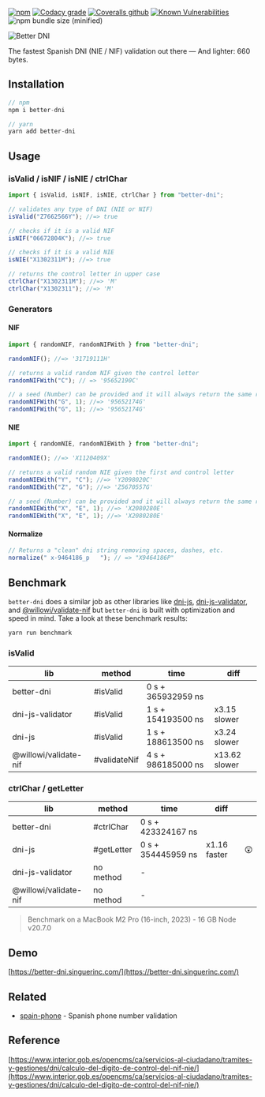[![npm](https://img.shields.io/npm/v/better-dni.svg)](http://npm.im/better-dni)
[![Codacy grade](https://img.shields.io/codacy/grade/83d00fabfa424b0dbba64735f64ff74c.svg?style=flat-square)](https://app.codacy.com/app/nahuel.scotti/better-dni)
[![Coveralls github](https://img.shields.io/coveralls/github/singuerinc/better-dni.svg?style=flat-square)](https://coveralls.io/github/singuerinc/better-dni?branch=master)
[![Known Vulnerabilities](https://snyk.io/test/github/singuerinc/better-dni/badge.svg?style=flat-square)](https://snyk.io/test/github/singuerinc/better-dni)
![npm bundle size (minified)](https://img.shields.io/bundlephobia/min/better-dni.svg?style=flat-square)

![Better DNI](logo.png)

The fastest Spanish DNI (NIE / NIF) validation out there — And lighter: 660 bytes.

## Installation

```js
// npm
npm i better-dni

// yarn
yarn add better-dni
```

## Usage

### isValid / isNIF / isNIE / ctrlChar

```js
import { isValid, isNIF, isNIE, ctrlChar } from "better-dni";

// validates any type of DNI (NIE or NIF)
isValid("Z7662566Y"); //=> true

// checks if it is a valid NIF
isNIF("06672804K"); //=> true

// checks if it is a valid NIE
isNIE("X1302311M"); //=> true

// returns the control letter in upper case
ctrlChar("X1302311M"); //=> 'M'
ctrlChar("X1302311"); //=> 'M'
```

### Generators

#### NIF

```js
import { randomNIF, randomNIFWith } from "better-dni";

randomNIF(); //=> '31719111H'

// returns a valid random NIF given the control letter
randomNIFWith("C"); // => '95652190C'

// a seed (Number) can be provided and it will always return the same result
randomNIFWith("G", 1); //=> '95652174G'
randomNIFWith("G", 1); //=> '95652174G'
```

#### NIE

```js
import { randomNIE, randomNIEWith } from "better-dni";

randomNIE(); //=> 'X1120409X'

// returns a valid random NIE given the first and control letter
randomNIEWith("Y", "C"); //=> 'Y2098020C'
randomNIEWith("Z", "G"); //=> 'Z5670557G'

// a seed (Number) can be provided and it will always return the same result
randomNIEWith("X", "E", 1); //=> 'X2080280E'
randomNIEWith("X", "E", 1); //=> 'X2080280E'
```

#### Normalize

```js
// Returns a "clean" dni string removing spaces, dashes, etc.
normalize(" x-9464186_p   "); // => "X9464186P"
```

## Benchmark

`better-dni` does a similar job as other libraries like [dni-js](https://github.com/albertfdp/dni-js/), [dni-js-validator](https://github.com/idirouhab/dni-js-validator), and [@willowi/validate-nif](https://github.com/WillowiDev/validate-nif) but `better-dni` is built with optimization and speed in mind. Take a look at these benchmark results:

```sh
yarn run benchmark
```

### isValid

| lib                   | method       | time               | diff          |
| --------------------- | ------------ | ------------------ | ------------- |
| better-dni            | #isValid     | 0 s + 365932959 ns |               |
| dni-js-validator      | #isValid     | 1 s + 154193500 ns | x3.15 slower  |
| dni-js                | #isValid     | 1 s + 188613500 ns | x3.24 slower  |
| @willowi/validate-nif | #validateNif | 4 s + 986185000 ns | x13.62 slower |

### ctrlChar / getLetter

| lib                   | method     | time               | diff         |    |
| --------------------- | ---------- | ------------------ | ------------ |----|
| better-dni            | #ctrlChar  | 0 s + 423324167 ns |              |    |
| dni-js                | #getLetter | 0 s + 354445959 ns | x1.16 faster | 😲 |
| dni-js-validator      | no method  | -                  |              |    |
| @willowi/validate-nif | no method  | -                  |              |    |

> Benchmark on a MacBook M2 Pro (16-inch, 2023) - 16 GB Node v20.7.0

## Demo

[https://better-dni.singuerinc.com/](https://better-dni.singuerinc.com/)

## Related

- [spain-phone](https://github.com/singuerinc/spain-phone) - Spanish phone number validation

## Reference

[https://www.interior.gob.es/opencms/ca/servicios-al-ciudadano/tramites-y-gestiones/dni/calculo-del-digito-de-control-del-nif-nie/](https://www.interior.gob.es/opencms/ca/servicios-al-ciudadano/tramites-y-gestiones/dni/calculo-del-digito-de-control-del-nif-nie/)
